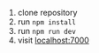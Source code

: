 1) clone repository
2) run `npm install`
3) run `npm run dev`
4) visit [localhost:7000](localhost:7000)
